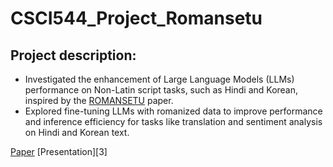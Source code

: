 # CSCI544_Project_Romansetu
## Project description:
* Investigated the enhancement of Large Language Models (LLMs) performance on Non-Latin script tasks,
such as Hindi and Korean, inspired by the [ROMANSETU][1] paper.
* Explored fine-tuning LLMs with romanized data to improve performance and inference efficiency for tasks
like translation and sentiment analysis on Hindi and Korean text.

[Paper][2]
[Presentation][3]

[1]: https://github.com/NavSanya/CSCI544_Project_Romansetu/blob/main/ROMANSETU_EfficientlyunlockingmultilingualcapabilitiesofLargeLanguageModelsmodelsviaRomanization.pdf 
[2]: 
[3]: 
